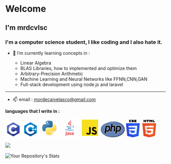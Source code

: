 # Welcome

## I'm mrdcvlsc

### I'm a computer science student, I like coding and I also hate it.

- 🌱 I’m currently learning concepts in :

  - Linear Algebra
  - BLAS Libraries, how to implemented and optimize them
  - Arbitrary-Precision Arithmetic
  - Machine Learning and Neural Networks like FFNN,CNN,GAN
  - Full-stack development using node.js and laravel

--------------

- 📫 email : mordecaivelasco@gmail.com  

**languages that I write in :**
<p float="left">
  <img src="lang/C.png" width="50px" height="50px">
  <img src="lang/C++.png" width="50px" height="50px">
  <img src="lang/py.png" width="60px" height="60px">
  <img src="lang/java.png" width="60px" height="60px">
  <img src="lang/JS.png" width="60px" height="60px">
  <img src="lang/php.png" width="75px" height="50px">
  <img src="lang/css.png" width="95px" height="55px">
</p>

<img src="https://komarev.com/ghpvc/?username=mrdvlsc"/>

![Your Repository's Stats](https://github-readme-stats.vercel.app/api?username=mrdcvlsc&show_icons=true)

<!--![Your Repository's Stats](https://github-readme-stats.vercel.app/api/top-langs/?username=mrdcvlsc&theme=blue-green)-->
